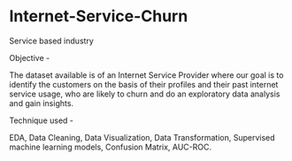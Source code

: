 # Internet-Service-Churn

Service based industry

Objective - 

The dataset available is of an Internet Service Provider where our goal is to identify the customers on the basis of their profiles and their past internet service usage, who are likely to churn and do an exploratory data analysis and gain insights.

Technique used - 

EDA, Data Cleaning, Data Visualization, Data Transformation, Supervised machine learning models, Confusion Matrix, AUC-ROC.
